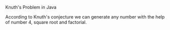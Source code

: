 Knuth's Problem in Java

According to Knuth's conjecture we can generate any number with the help of number 4, square root and factorial.
